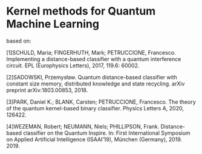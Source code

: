 # Kernel methods for Quantum Machine Learning
based on:

[1]SCHULD, Maria; FINGERHUTH, Mark; PETRUCCIONE, Francesco. Implementing a distance-based classifier with a quantum interference circuit. EPL (Europhysics Letters), 2017, 119.6: 60002.

[2]SADOWSKI, Przemysław. Quantum distance-based classifier with constant size memory, distributed knowledge and state recycling. arXiv preprint arXiv:1803.00853, 2018.

[3]PARK, Daniel K.; BLANK, Carsten; PETRUCCIONE, Francesco. The theory of the quantum kernel-based binary classifier. Physics Letters A, 2020, 126422.

[4]WEZEMAN, Robert; NEUMANN, Niels; PHILLIPSON, Frank. Distance-based classifier on the Quantum Inspire. In: First International Symposium on Applied Artificial Intelligence (ISAAI’19), München (Germany), 2019. 2019.

